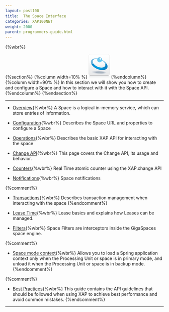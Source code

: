```yaml
---
layout: post100
title:  The Space Interface
categories: XAP100NET
weight: 2000
parent: programmers-guide.html
---
```


{%wbr%}

{%section%}
{%column width=10% %}
![data-access.jpg](/attachment_files/subject/data-access.png)
{%endcolumn%}
{%column width=90% %}
In this section we will show you how to create and configure a Space and how to interact with it with the Space API.
{%endcolumn%}
{%endsection%}

<hr/>

- [Overview](./the-gigaspace-interface.html){%wbr%}
A Space is a logical in-memory service, which can store entries of information.

- [Configuration](./the-space-configuration.html){%wbr%}
Describes the Space URL and properties to configure a Space

- [Operations](./the-space-operations.html){%wbr%}
Describes the basic XAP API for interacting with the space

- [Change API](./change-api.html){%wbr%}
This page covers the Change API, its usage and behavior.

- [Counters](./the-space-counters.html){%wbr%}
Real Time atomic counter using the XAP.change API

- [Notifications](./the-space-notifications.html){%wbr%}
Space notifications

{%comment%}
- [Transactions](./the-space-transactions.html){%wbr%}
Describes transaction management when interacting with the space
{%endcomment%}

- [Lease Time](./leases-automatic-expiration.html){%wbr%}
Lease basics and explains how Leases can be managed.

- [Filters](./the-space-filters.html){%wbr%}
Space Filters are interceptors inside the GigaSpaces space engine.

{%comment%}
- [Space mode context](./space-mode-context-loader.html){%wbr%}
Allows you to load a Spring application context only when the Processing Unit or space is in primary mode, and unload it when the Processing Unit or space is in backup mode.
{%endcomment%}



{%comment%}
- [Best Practices](./the-space-best-practices.html){%wbr%}
This guide contains the API guidelines that should be followed when using XAP to achieve best performance and avoid common mistakes.
{%endcomment%}

<hr/>